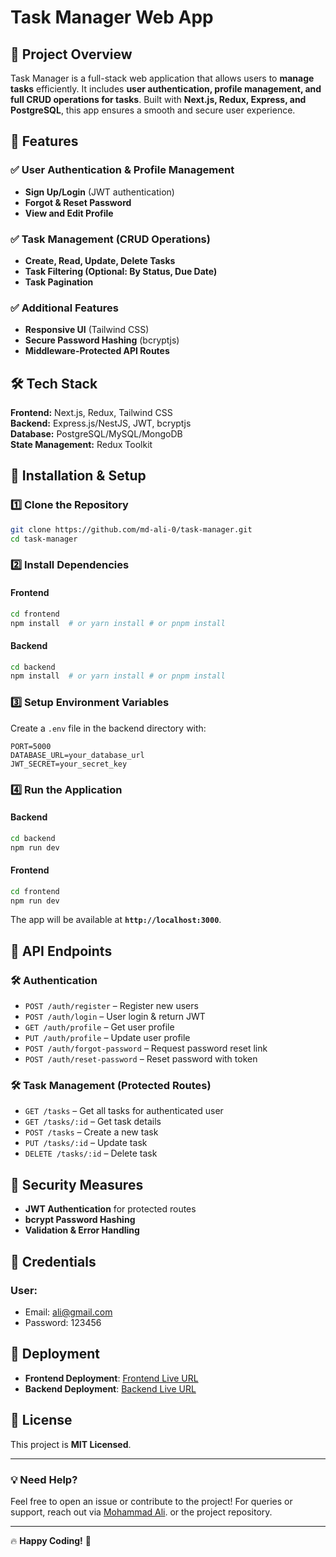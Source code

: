 # Task Manager Web App

## 🚀 Project Overview

Task Manager is a full-stack web application that allows users to **manage tasks** efficiently. It includes **user authentication, profile management, and full CRUD operations for tasks**. Built with **Next.js, Redux, Express, and PostgreSQL**, this app ensures a smooth and secure user experience.

## 📌 Features

### ✅ User Authentication & Profile Management

-   **Sign Up/Login** (JWT authentication)
-   **Forgot & Reset Password**
-   **View and Edit Profile**

### ✅ Task Management (CRUD Operations)

-   **Create, Read, Update, Delete Tasks**
-   **Task Filtering (Optional: By Status, Due Date)**
-   **Task Pagination**

### ✅ Additional Features

-   **Responsive UI** (Tailwind CSS)
-   **Secure Password Hashing** (bcryptjs)
-   **Middleware-Protected API Routes**

## 🛠 Tech Stack

**Frontend:** Next.js, Redux, Tailwind CSS  
**Backend:** Express.js/NestJS, JWT, bcryptjs  
**Database:** PostgreSQL/MySQL/MongoDB  
**State Management:** Redux Toolkit

## 🚀 Installation & Setup

### 1️⃣ Clone the Repository

```bash
git clone https://github.com/md-ali-0/task-manager.git
cd task-manager
```

### 2️⃣ Install Dependencies

#### Frontend

```bash
cd frontend
npm install  # or yarn install # or pnpm install
```

#### Backend

```bash
cd backend
npm install  # or yarn install # or pnpm install
```

### 3️⃣ Setup Environment Variables

Create a `.env` file in the backend directory with:

```env
PORT=5000
DATABASE_URL=your_database_url
JWT_SECRET=your_secret_key
```

### 4️⃣ Run the Application

#### Backend

```bash
cd backend
npm run dev
```

#### Frontend

```bash
cd frontend
npm run dev
```

The app will be available at **`http://localhost:3000`**.

## 📌 API Endpoints

### 🛠 Authentication

-   `POST /auth/register` – Register new users
-   `POST /auth/login` – User login & return JWT
-   `GET /auth/profile` – Get user profile
-   `PUT /auth/profile` – Update user profile
-   `POST /auth/forgot-password` – Request password reset link
-   `POST /auth/reset-password` – Reset password with token

### 🛠 Task Management (Protected Routes)

-   `GET /tasks` – Get all tasks for authenticated user
-   `GET /tasks/:id` – Get task details
-   `POST /tasks` – Create a new task
-   `PUT /tasks/:id` – Update task
-   `DELETE /tasks/:id` – Delete task

## 🔐 Security Measures

-   **JWT Authentication** for protected routes
-   **bcrypt Password Hashing**
-   **Validation & Error Handling**

## 🔐 Credentials

### User:

-   Email: ali@gmail.com
-   Password: 123456

## 🚀 Deployment

-   **Frontend Deployment**: [Frontend Live URL](https://taskify-two-omega.vercel.app)
-   **Backend Deployment**: [Backend Live URL](https://taskify-server-nine.vercel.app)

## 📜 License

This project is **MIT Licensed**.

---

### 💡 Need Help?

Feel free to open an issue or contribute to the project!
For queries or support, reach out via [Mohammad Ali](mailto:mohammad..98482@gmail.com). or the project repository.

---

🔥 **Happy Coding!** 🚀
